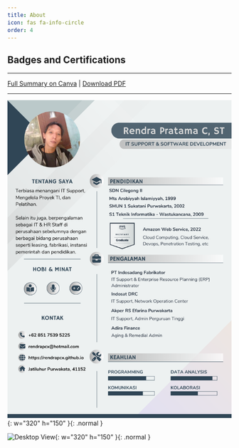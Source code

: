 ```yaml
---
title: About
icon: fas fa-info-circle
order: 4
---
```


## Badges and Certifications
<div data-iframe-width="150" data-iframe-height="270" data-share-badge-id="79832c55-8c26-42f8-affb-2c68d907d1fe" data-share-badge-host="https://www.credly.com"></div><script type="text/javascript" async src="//cdn.credly.com/assets/utilities/embed.js"></script>

---

[Full Summary on Canva](https://www.canva.com/design/DAFdJvpoXq4/nqpdOcLBQXe4PG33iyJXxw/edit?utm_content=DAFdJvpoXq4&utm_campaign=designshare&utm_medium=link2&utm_source=sharebutton) | [Download PDF](/assets/Rendra-Pratama-CV2024.pdf)

--- 

![Desktop View](/assets/Rendra-Pratama-CV2024.png){: w="320" h="150" }{: .normal }


![Desktop View](https://lh3.googleusercontent.com/pw/AP1GczMmCIEzR4h2cGVHBK355CRheINyORia2ZU-savuQFHesQt8EtLyGdWEAsOv2mkgdxoOR9R6HnB5cS12Co5LdKHRDBNRMCK40iXhavo9g_YqhbQP0XBFHVEuYSwMKm0FVbrq4ZgAosuqLDJC88JuFsQt=w716-h716-s-no-gm?authuser=0){: w="320" h="150" }{: .normal }




